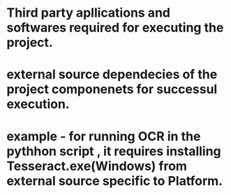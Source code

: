 # Third party apllications and softwares required for executing the project.
# external source dependecies of the project componenets for successul execution.
# example - for running OCR in the pythhon script , it requires installing Tesseract.exe(Windows) from external source specific to Platform.